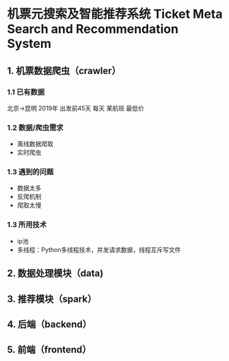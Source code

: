 # 机票元搜索及智能推荐系统 Ticket Meta Search and Recommendation System

## 1. 机票数据爬虫（crawler）

### 1.1 已有数据

北京->昆明 2019年 出发前45天 每天 某航班 最低价

### 1.2 数据/爬虫需求

- 离线数据爬取
- 实时爬虫

### 1.3 遇到的问题

- 数据太多
- 反爬机制
- 爬取太慢

### 1.3 所用技术

- ip池
- 多线程：Python多线程技术，并发请求数据，线程互斥写文件

## 2. 数据处理模块（data)

## 3. 推荐模块（spark）

## 4. 后端（backend）

## 5. 前端（frontend）

